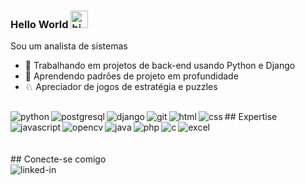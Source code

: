 ### Hello World <img src="https://user-images.githubusercontent.com/1303154/88677602-1635ba80-d120-11ea-84d8-d263ba5fc3c0.gif" width="28px" alt="hi" style="max-width:100%;">
Sou um analista de sistemas
- 🔭 Trabalhando em projetos de back-end usando Python e Django 
- 🌱 Aprendendo padrões de projeto em profundidade 
- ♘  Apreciador de jogos de estratégia e puzzles

<br>
## Expertise 
<img align = "left" alt = "python" src = "https://img.shields.io/badge/Python-FFD43B?style=for-the-badge&logo=python&logoColor=darkgreen"/>
<img align = "left" alt = "postgresql" src = "https://img.shields.io/badge/PostgreSQL-316192?style=for-the-badge&logo=postgresql&logoColor=white"/>
<img align = "left" alt = "django" src = "https://img.shields.io/badge/Django-092E20?style=for-the-badge&logo=django&logoColor=green" />
<img align = "left" alt = "git" src = "https://img.shields.io/badge/Git-F05032?style=for-the-badge&logo=git&logoColor=white" />
<img align = "left" alt = "html" src = "https://img.shields.io/badge/HTML5-E34F26?style=for-the-badge&logo=html5&logoColor=white" />
<img align = "left" alt = "css" src = "https://img.shields.io/badge/CSS3-1572B6?style=for-the-badge&logo=css3&logoColor=white" />
<img align = "left" alt = "javascript" src = "https://img.shields.io/badge/JavaScript-F7DF1E?style=for-the-badge&logo=javascript&logoColor=black" />
<img align = "left" alt = "opencv" src = "https://img.shields.io/badge/OpenCV-27338e?style=for-the-badge&logo=OpenCV&logoColor=white" />
<br>
<img align = "left" alt = "java" src = "https://img.shields.io/badge/Java-ED8B00?style=for-the-badge&logo=java&logoColor=white" />
<img align = "left" alt = "php" src = "https://img.shields.io/badge/PHP-777BB4?style=for-the-badge&logo=php&logoColor=white" />
<img align = "left" alt = "c" src = "https://img.shields.io/badge/C-00599C?style=for-the-badge&logo=c&logoColor=white" />
<img align = "left" alt = "excel" src = "https://img.shields.io/badge/Microsoft_Excel-217346?style=for-the-badge&logo=microsoft-excel&logoColor=white" />
<br> 
<br>
<br>
## Conecte-se comigo
<br>
<a href="https://www.linkedin.com/in/denis-carvalho-69b707a9" target="blank"><img align = "left" alt = "linked-in" src = "https://img.shields.io/badge/linkedin-%230077B5.svg?&style=for-the-badge&logo=linkedin&logoColor=white"/></a>
<br> 
<br>
